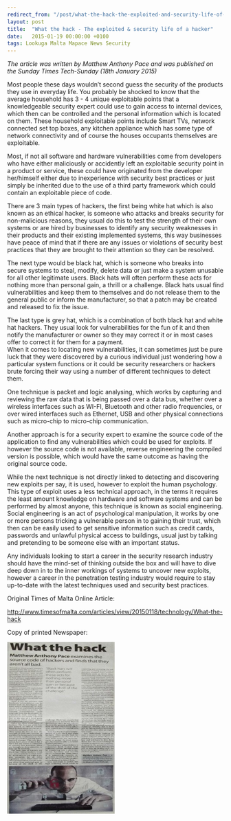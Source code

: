 ```yaml
---
redirect_from: "/post/what-the-hack-the-exploited-and-security-life-of-a-hacker"
layout: post
title:  "What the hack - The exploited & security life of a hacker"
date:   2015-01-19 00:00:00 +0100
tags: Lookuga Malta Mapace News Security
---
```

<p><em>The article was written by Matthew Anthony Pace and was published on the Sunday Times Tech-Sunday (18th&nbsp;January 2015)</em></p><p>Most people these days wouldn’t second guess the security of the products they use in everyday life. You probably be shocked to know that the average household has 3 - 4 unique exploitable points that a knowledgeable security expert could use to gain access to internal devices, which then can be controlled and the personal information which is located on them. These household exploitable points include Smart TVs, network connected set top boxes, any kitchen appliance which has some type of network connectivity and of course the houses occupants themselves are exploitable.</p><p>Most, if not all software and hardware vulnerabilities come from developers who have either maliciously or accidently left an exploitable security point in a product or service, these could have originated from the developer her/himself either due to inexperience with security best practices or just simply be inherited due to the use of a third party framework which could contain an exploitable piece of code.</p><p>There are 3 main types of hackers, the first being white hat which is also known as an ethical hacker, is someone who attacks and breaks security for non-malicious reasons, they usual do this to test the strength of their own systems or are hired by businesses to identify any security weaknesses in their products and their existing implemented systems, this way businesses have peace of mind that if there are any issues or violations of security best practices that they are brought to their attention so they can be resolved.</p><p>The next type would be black hat, which is someone who breaks into secure systems to steal, modify, delete data or just make a system unusable for all other legitimate users. Black hats will often perform these acts for nothing more than personal gain, a thrill or a challenge. Black hats usual find vulnerabilities and keep them to themselves and do not release them to the general public or inform the manufacturer, so that a patch may be created and released to fix the issue.</p><p>The last type is grey hat, which is a combination of both black hat and white hat hackers. They usual look for vulnerabilities for the fun of it and then notify the manufacturer or owner so they may correct it or in most cases offer to correct it for them for a payment.<br>When it comes to locating new vulnerabilities, it can sometimes just be pure luck that they were discovered by a curious individual just wondering how a particular system functions or it could be security researchers or hackers brute forcing their way using a number of different techniques to detect them.</p><p>One technique is packet and logic analysing, which works by capturing and reviewing the raw data that is being passed over a data bus, whether over a wireless interfaces such as WI-FI, Bluetooth and other radio frequencies, or over wired interfaces such as Ethernet, USB and other physical connections such as micro-chip to micro-chip communication.</p><p>Another approach is for a security expert to examine the source code of the application to find any vulnerabilities which could be used for exploits. If however the source code is not available, reverse engineering the compiled version is possible, which would have the same outcome as having the original source code.</p><p>While the next technique is not directly linked to detecting and discovering new exploits per say, it is used, however to exploit the human psychology. This type of exploit uses a less technical approach, in the terms it requires the least amount knowledge on hardware and software systems and can be performed by almost anyone, this technique is known as social engineering. Social engineering is an act of psychological manipulation, it works by one or more persons tricking a vulnerable person in to gaining their trust, which then can be easily used to get sensitive information such as credit cards, passwords and unlawful physical access to buildings, usual just by talking and pretending to be someone else with an important status.</p><p>Any individuals looking to start a career in the security research industry should have the mind-set of thinking outside the box and will have to dive deep down in to the inner workings of systems to uncover new exploits, however a career in the penetration testing industry would require to stay up-to-date with the latest techniques used and security best practices.</p><p>Original Times of Malta Online Article:</p><p><a href="http://www.timesofmalta.com/articles/view/20150118/technology/What-the-hack">http://www.timesofmalta.com/articles/view/20150118/technology/What-the-hack</a></p><p>Copy of printed&nbsp;Newspaper:</p>
<img style="width: 250px; height: 400px;" src="/images/mini_newspaper_2015-01.jpg">